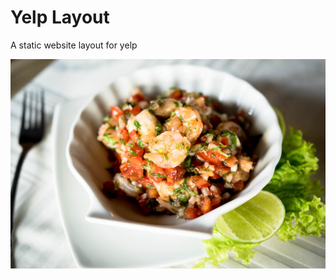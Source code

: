 <h1>Yelp Layout</h1>

<p>A static website layout for yelp<p>

![Website Preview](/images/ceviche.jpg)
